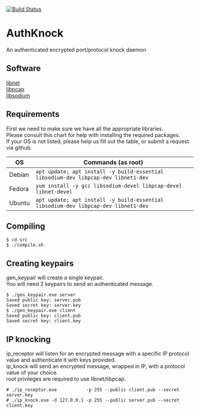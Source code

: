 
[![Build Status](https://travis-ci.com/Fullaxx/authknock.svg?branch=master)](https://travis-ci.com/Fullaxx/authknock)

# AuthKnock
An authenticated encrypted port/protocol knock daemon

## Software
[libnet](https://github.com/libnet/libnet) \
[libpcap](https://www.tcpdump.org/) \
[libsodium](https://github.com/jedisct1/libsodium)

## Requirements
First we need to make sure we have all the appropriate libraries. \
Please consult this chart for help with installing the required packages. \
If your OS is not listed, please help us fill out the table, or submit a request via github.

| OS     | Commands (as root)                                                                 |
| ------ | ---------------------------------------------------------------------------------- |
| Debian | `apt update; apt install -y build-essential libsodium-dev libpcap-dev libnet1-dev` |
| Fedora | `yum install -y gcc libsodium-devel libpcap-devel libnet-devel`                    |
| Ubuntu | `apt update; apt install -y build-essential libsodium-dev libpcap-dev libnet1-dev` |

## Compiling
```
$ cd src
$ ./compile.sh
```

## Creating keypairs
gen_keypair will create a single keypair. \
You will need 2 keypairs to send an authenticated message.
```
$ ./gen_keypair.exe server
Saved public key: server.pub
Saved secret key: server.key
$ ./gen_keypair.exe client
Saved public key: client.pub
Saved secret key: client.key
```

## IP knocking
ip_receptor will listen for an encrypted message with a specific IP protocol value and authenticate it with keys provided. \
ip_knock will send an encrypted message, wrapped in IP, with a protocol value of your choice. \
root privileges are required to use libnet/libpcap.
```
# ./ip_receptor.exe           -p 255 --public client.pub --secret server.key
# ./ip_knock.exe -d 127.0.0.1 -p 255 --public server.pub --secret client.key
```
